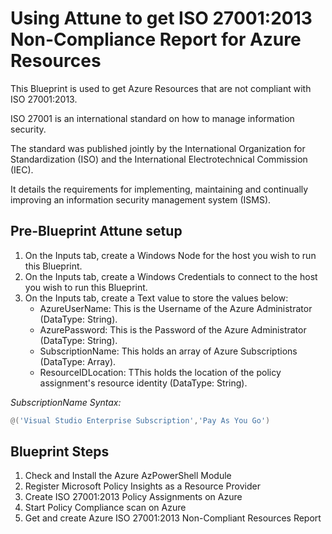 # Using Attune to get ISO 27001:2013 Non-Compliance Report for Azure Resources

This Blueprint is used to get Azure Resources that are not compliant with ISO 27001:2013.

ISO 27001 is an international standard on how to manage information security.

The standard was published jointly by the International Organization for Standardization (ISO) and the International Electrotechnical Commission (IEC).

It details the requirements for implementing, maintaining and continually improving an information security management system (ISMS).

## Pre-Blueprint Attune setup

1. On the Inputs tab, create a Windows Node for the host you wish to run this Blueprint.
1. On the Inputs tab, create a Windows Credentials to connect to the host you wish to run this Blueprint.
1. On the Inputs tab, create a Text value to store the values below:
    - AzureUserName: This is the Username of the Azure Administrator (DataType: String).
    - AzurePassword: This is the Password of the Azure Administrator (DataType: String).
    - SubscriptionName: This holds an array of Azure Subscriptions (DataType: Array).
    - ResourceIDLocation: TThis holds the location of the policy assignment's resource identity (DataType: String).

*SubscriptionName Syntax:*

```powershell
@('Visual Studio Enterprise Subscription','Pay As You Go') 
```

## Blueprint Steps

1. Check and Install the Azure AzPowerShell Module
1. Register Microsoft Policy Insights as a Resource Provider
1. Create ISO 27001:2013 Policy Assignments on Azure
1. Start Policy Compliance scan on Azure
1. Get and create Azure ISO 27001:2013 Non-Compliant Resources Report
